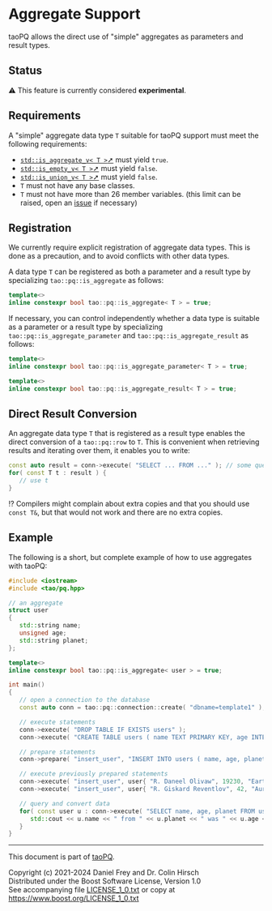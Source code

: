 # Aggregate Support

taoPQ allows the direct use of "simple" aggregates as parameters and result types.

## Status

:warning: This feature is currently considered **experimental**.

## Requirements

A "simple" aggregate data type `T` suitable for taoPQ support must meet the following requirements:

* [`std::is_aggregate_v< T >`➚](https://en.cppreference.com/w/cpp/types/is_aggregate) must yield `true`.
* [`std::is_empty_v< T >`➚](https://en.cppreference.com/w/cpp/types/is_empty) must yield `false`.
* [`std::is_union_v< T >`➚](https://en.cppreference.com/w/cpp/types/is_union) must yield `false`.
* `T` must not have any base classes.
* `T` must not have more than 26 member variables. (this limit can be raised, open an [issue](https://github.com/taocpp/taopq/issues) if necessary)

## Registration

We currently require explicit registration of aggregate data types.
This is done as a precaution, and to avoid conflicts with other data types.

A data type `T` can be registered as both a parameter and a result type by specializing `tao::pq::is_aggregate` as follows:

```c++
template<>
inline constexpr bool tao::pq::is_aggregate< T > = true;
```

If necessary, you can control independently whether a data type is suitable as a parameter or a result type by specializing `tao::pq::is_aggregate_parameter` and `tao::pq::is_aggregate_result` as follows:

```c++
template<>
inline constexpr bool tao::pq::is_aggregate_parameter< T > = true;

template<>
inline constexpr bool tao::pq::is_aggregate_result< T > = true;
```

## Direct Result Conversion

An aggregate data type `T` that is registered as a result type enables the direct conversion of a `tao::pq::row` to `T`.
This is convenient when retrieving results and iterating over them, it enables you to write:

```c++
const auto result = conn->execute( "SELECT ... FROM ..." ); // some query
for( const T t : result ) {
   // use t
}
```

:interrobang: Compilers might complain about extra copies and that you should use `const T&`, but that would not work and there are no extra copies.

## Example

The following is a short, but complete example of how to use aggregates with taoPQ:

```c++
#include <iostream>
#include <tao/pq.hpp>

// an aggregate
struct user
{
   std::string name;
   unsigned age;
   std::string planet;
};

template<>
inline constexpr bool tao::pq::is_aggregate< user > = true;

int main()
{
   // open a connection to the database
   const auto conn = tao::pq::connection::create( "dbname=template1" );

   // execute statements
   conn->execute( "DROP TABLE IF EXISTS users" );
   conn->execute( "CREATE TABLE users ( name TEXT PRIMARY KEY, age INTEGER NOT NULL, planet TEXT NOT NULL )" );

   // prepare statements
   conn->prepare( "insert_user", "INSERT INTO users ( name, age, planet ) VALUES ( $1, $2, $3 )" );

   // execute previously prepared statements
   conn->execute( "insert_user", user{ "R. Daneel Olivaw", 19230, "Earth" } );
   conn->execute( "insert_user", user{ "R. Giskard Reventlov", 42, "Aurora" } );

   // query and convert data
   for( const user u : conn->execute( "SELECT name, age, planet FROM users" ) ) {
      std::cout << u.name << " from " << u.planet << " was " << u.age << " years old.\n";
   }
}
```

---

This document is part of [taoPQ](https://github.com/taocpp/taopq).

Copyright (c) 2021-2024 Daniel Frey and Dr. Colin Hirsch<br>
Distributed under the Boost Software License, Version 1.0<br>
See accompanying file [LICENSE_1_0.txt](../LICENSE_1_0.txt) or copy at https://www.boost.org/LICENSE_1_0.txt
